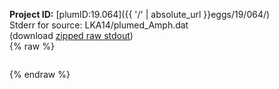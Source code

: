 **Project ID:** [plumID:19.064]({{ '/' | absolute_url }}eggs/19/064/)  
Stderr for source:  LKA14/plumed_Amph.dat   
(download [zipped raw stdout](plumed_Amph.dat.plumed_master.stdout.txt.zip))  
{% raw %}
<pre>
</pre>
{% endraw %}
